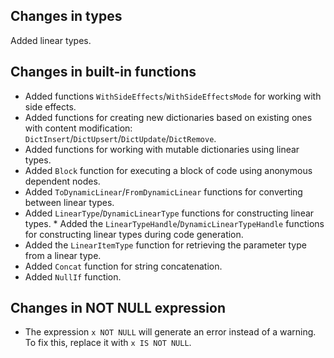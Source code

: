 ## Changes in types

Added linear types.

## Changes in built-in functions

* Added functions `WithSideEffects`/`WithSideEffectsMode` for working with side effects.
* Added functions for creating new dictionaries based on existing ones with content modification: `DictInsert`/`DictUpsert`/`DictUpdate`/`DictRemove`.
* Added functions for working with mutable dictionaries using linear types.
* Added `Block` function for executing a block of code using anonymous dependent nodes.
* Added `ToDynamicLinear`/`FromDynamicLinear` functions for converting between linear types.
* Added `LinearType`/`DynamicLinearType` functions for constructing linear types. * Added the `LinearTypeHandle`/`DynamicLinearTypeHandle` functions for constructing linear types during code generation.
* Added the `LinearItemType` function for retrieving the parameter type from a linear type.
* Added `Concat` function for string concatenation.
* Added `NullIf` function.

## Changes in NOT NULL expression

* The expression `x NOT NULL` will generate an error instead of a warning. To fix this, replace it with `x IS NOT NULL`.
